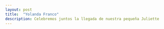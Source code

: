 ```yaml
---
layout: post
title:  "Yolanda Franco"
description: Celebremos juntos la llegada de nuestra pequeña Juliette 
---
```


